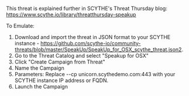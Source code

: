 This threat is explained further in SCYTHE's Threat Thursday blog: https://www.scythe.io/library/threatthursday-speakup

To Emulate:

1. Download and import the threat in JSON format to your SCYTHE instance - https://github.com/scythe-io/community-threats/blob/master/SpeakUp/SpeakUp_for_OSX_scythe_threat.json2. 
2. Go to the Threat Catalog and select "Speakup for OSX"
3. Click "Create Campaign from Threat"
4. Name the Campaign
5. Parameters: Replace --cp unicorn.scythedemo.com:443  with your SCYTHE instance IP address or FQDN.
6. Launch the Campaign


